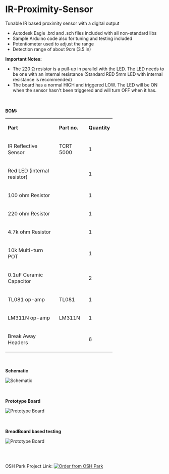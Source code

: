 # IR-Proximity-Sensor
Tunable IR based proximity sensor with a digital output

<ul>
<li>Autodesk Eagle .brd and .sch files included with all non-standard libs</li>
<li>Sample Arduino code also for tuning and testing included</li>
<li>Potentiometer used to adjust the range</li>
<li>Detection range of about 9cm (3.5 in)</li>
</ul>
<p><strong>Important Notes:</strong></p>
<ul class="remarkup-list">
<li class="remarkup-list-item">The 220 &Omega; resistor is a pull-up in parallel with the LED. The LED needs to be one with an internal resistance (Standard RED 5mm LED with internal resistance is recommended)</li>
<li class="remarkup-list-item">The board has a normal HIGH and triggered LOW. The LED will be ON when the sensor hasn't been triggered and will turn OFF when it has.</li>
</ul>
<br>
<br>
<b> BOM: </b>
<table style="width: 340px;">
<tbody>
<tr>
<td style="width: 224px;">
<p><strong>Part</strong></p>
</td>
<td style="width: 90px;">
<p><strong>Part no.</strong></p>
</td>
<td style="width: 25px;">
<p><strong>Quantity</strong></p>
</td>
</tr>
<tr>
<td style="width: 224px;">
<p>IR Reflective Sensor</p>
</td>
<td style="width: 90px;">
<p>TCRT 5000</p>
</td>
<td style="width: 25px;">
<p>1</p>
</td>
</tr>
<tr>
<td style="width: 224px;">
<p>Red LED (internal resistor)</p>
</td>
<td style="width: 90px;">&nbsp;</td>
<td style="width: 25px;">
<p>1</p>
</td>
</tr>
<tr>
<td style="width: 224px;">
<p>100 ohm Resistor</p>
</td>
<td style="width: 90px;">&nbsp;</td>
<td style="width: 25px;">
<p>1</p>
</td>
</tr>
<tr>
<td style="width: 224px;">
<p>220 ohm Resistor</p>
</td>
<td style="width: 90px;">&nbsp;</td>
<td style="width: 25px;">
<p>1</p>
</td>
</tr>
<tr>
<td style="width: 224px;">
<p>4.7k ohm Resistor</p>
</td>
<td style="width: 90px;">&nbsp;</td>
<td style="width: 25px;">
<p>1</p>
</td>
</tr>
<tr>
<td style="width: 224px;">
<p>10k Multi-turn POT</p>
</td>
<td style="width: 90px;">&nbsp;</td>
<td style="width: 25px;">
<p>1</p>
</td>
</tr>
<tr>
<td style="width: 224px;">
<p>0.1uF Ceramic Capacitor</p>
</td>
<td style="width: 90px;">&nbsp;</td>
<td style="width: 25px;">
<p>2</p>
</td>
</tr>
<tr>
<td style="width: 224px;">
<p>TL081 op-amp</p>
</td>
<td style="width: 90px;">
<p>TL081</p>
</td>
<td style="width: 25px;">
<p>1</p>
</td>
</tr>
<tr>
<td style="width: 224px;">
<p>LM311N op-amp</p>
</td>
<td style="width: 90px;">
<p>LM311N</p>
</td>
<td style="width: 25px;">
<p>1</p>
</td>
</tr>
<tr>
<td style="width: 224px;">
<p>Break Away Headers</p>
</td>
<td style="width: 90px;">&nbsp;</td>
<td style="width: 25px;">
<p>6</p>
</td>
</tr>
</tbody>
</table>
<br>
<br>
<b> Schematic </b>
<p><img src="https://lh3.googleusercontent.com/fife/AAWUweXJ0cqJTT9yQKcJLtwWGiwWtPHNEDslHPKHX4X1kVe6rQgvylilLF-veRYypt4GBSyLvxIxgf_NBnjHtnxn2Fl2rCG9K_CXedOrj_bJrCb9PioXvAnjB80D2a0JiKlN0q2BV1EuuyBJM3cF4zWPFrK_ZCTCOgk6yfm_oHXbCRD5ekSx6PWZowFjhlelqWYi70vbxbF-7owTEbR0xGJ5UWBRVcrjVOpbwydnRtH584SyAf-udRqynxx5dkARvue_5rLb3AlWk1Whh5RAajTCkvgW4AK1EAxEA8O7RRdv5iY4lzVDs3q3AZRbzjtEcMSYzmWkkQL8p_EDrIesJH7LgoMswqbennmZJk6drwUTHa71WNQo625rHrt8JnTFp2NSJ6NUYdfE151DOkQJxdNym9DSvMmVbrnafRu51aJyEk-NZaPi9QqR9XVH6-emrRRxPwtjUv7AzXcPG-ChSayDAqQHkr3lHhr_HujkP6v8GJ7Ek8r4JnYpr-zAE-dVjSty9proRJBWXbD01yU5dkvpQ8BYxBlc7e2ec_te5tm6TB70sySlBcXVLOqPu8-fop8WtkFTbITsYDsc-INzU177CpvXsvYDvdM7-Vjdk6bKgADZnufWxZXwwVHX3nUWLGIkV43qQwWrHAA816nxQxJTwIUY5DzuLddsJ_GjRQXqQ61aT__i1tyuH3yLi4vK7uP3y0tMJPLedDnnJIhWBYNk91k-UWk83fL_AC7vRa7_l8D-C2yvENC-iwf1alsjptwYCByUk4cvoQbbeGjgenzsshzjy2SdnkBOlhW0RhNocaOOkBKnMzyLFkr0ULQ3GJD6mguxIJdqG7CRH68a-Pl1_XZ5OfUJI4QYMwJ18C_BT0NWODeldg-inMBEKxh29MLZ8zIS4MpJWytfc0aYgFdNBcCUETBavcrAqinttq3YfZGPw8WbIf54afK3jPAQjIfaGodGy0qtbEUKXmHyIePLx9rw3gC59Uip7NdncRc8NIJMqCAMtXVjI8OnZH58SrmUf0QIwZfzkkGyAQ264nmQQM5bM-25FlpJIfriYAnz6cHoLN6rQkTZCmzi7AUVCMAzfGevw9UFx7Adk3Q3j2fWAD78qvecGiyIZuXCTCXmhoCpCuhUNc9kRCWo-vuahQz9BENvtymh8kyJj-AwA9Niu45XOD043px8s4_OlvbjdNb-VAIlMGryZ3OectBs7BbqDaD0-c9xFugOCttM_4Tn2e-H8yTLttc1BWikI82273CD3G56k1ZH5o07MobdQc12tD5cWWRtP6IS_J6vC4gZEj-jM_8oDNllCH6MjUvSWEbnKAHjXu-avTNzrUCLkVz64DbCiiWOAUu60jM1AWN8OCly30CuyNWg2KreVKFh8v0ZTHyILAKf1MzP5oEXidUEEe-LI36NUuLEj9IOODJtNKK6oW2PpvOdvrH3tbwfAw5Af32BFiYyNrqu2490iqmG_BL2tslQMtXDjyu0mlZt9GxM8YzY6WgpfVl5zzp3Ih2lDolEXcSJTntM3rKIvmz7Bs_Khb9HHj3Y8v3xbcyiXVLvpdX2qNtXukv05Y8x05GDsp59mWwkrLJorkgG-Eh5kPmEPltWHlA2lcAxN1EQIZrs10f7ycuyMRtShH4vymmiTzteLxZle8fCAyBbxx_BmKJiU03YqFCQq2MoFFU43bGBEuxs20FnXFYBEQt2x9yrEJ94GQ16KcLWwIRsBsCuYT4ekjIKE8RHF7VOGT-ZcSkayg9mSYw3FODNxonVjNbYXlbvWIP0-sByOPo5AyfK6kWpGPndsg1T9ogEUTXN32a1CnleRyb_ccDMs5kaSVA_nfqZ7RreaXSj8PavfMwAv9ibYOmS0SjZ76zIcb0dIJC7D_SzT44zdXpMAAXEPWCfTBj6HfJVU3IbzwB8W1vevgtk9MoOuS0_nCHk6jJAUg4gvagi8ZMxVawoSxpBNMpRm28Lnk243cEJkULltNM3uga3nltLoyhNbtYhMlIXtQ7Uynx69zBnO-2WP8uNJpHhrF7ViGFTa2iSNq46iVgfaQIfewvbFprwMCFNRnXhkqi4X3cFJhdRqhqxQ4VhZ_7_kiT-fTb2esYIBMuvrr2P4dbOHbYCSA0XigmI8ZxShCH80p3EZVXWyqOzcscU1aXllhD9_zsxhFEfYV9_RS5KsZJbd3o2Ec1sdUKBxMyqP1GwGSXpZ4ZLdUcoTWYqwpNyDum7Q2kOOSPLw6GxMatMozznrZ5EloGHrwIsWk1-kS48AC1m5pTfynU5_iSSfHKHiVRbHZkbdDKxK1jBuIY_7CWebR24LIvnu7rDrFW3ja3GNWl0nijK6kEcOsZburlDmnHF5PWvipmcDeB1PaRPRv27cZ_jcRStsBskj8G3b_LXndvVsPCdjOi0cspqZTnuaBrDTk8G9HXWdVNmdyGpHz3Ij39iosXmOx6b9IHicOapG3gi66TEsfWLI5TWymjwoOYtgu11lSvmQ8XAyOE59gKGfkqQqcMi5Y--Yn-JpZoOBrEUrWF0Bxvk8nV8JKj7zd5kfAF8EUm7oR3ZjkH5Zzi6XRcYg_0LWSXXUcvvfavBZ_tg5wkFAnvQhUCoKLwnwAzZ8ho7QcQqebX-oYHcC7H4xqhHQml6nVDzq10h-OW1bn6iEUdtnieh2t-XhsPU8inyDsLDXPGjxMwk0GQ7j7zSqqXEZ0vtoNj2L8FhlF7c8SqGAgr1V40fJ75NzGhh5YI6OgI5LU_tAEVD660-H5bLWilHTutoy1x5QcCBnYMkflmBZncyOvV7DAD3C-GpSIRoY_x03-QP7-zb9kU5eqQiaPZ7YacrJrV2fWEpkhlo4fCg94JbSs56TnGDfXyFFSZv2d5ac6ALYDgplpE9p-jO_yEZuaS-3s2vvIv-s0dyr9C9rxdgmDMKFjdu_gYxSxPKvkPt-6RfwBZr_oc2XGWyHa3p2zFBTFMq0-DWxPfRgVStAohx1Jpsf1qm-jojxymwdm6uh4rAaWW8D1k34AwaKNlLLgw7pDEiYhbJ024qaizds4lOaSaTKW_PaZ90YwLfmIMPPjgN6w_1zjpqy2DH5z4W58V2XWqP61jftZGEcTaNVKAFMrDhaEXu9Ci61uHg_mdKuGijvg9YBQ0_bZ54lZzhfwcDKjpvBDrDEJr870M1SQExzMBFYDZnU-SFbDZDJL5S5v_HpecCahdA0B5WCgoM7-a9yIHPB6DK42S2TvEf1NXwhL6kjnIT14togUgFT_iuqBD7CkOdjLLcFgf454nLscb8B00Sr9Py-33zWfD3NAGlp3gqtaCCl8ofj-StlHzvCU_Z1KRBiQp68_YE5GxzGvlXZFchUZ2icvXA1jWsCENTQn5ZYCjmTCs6w6doq4zc920_wFd1tZMGv-W_TVxMNSX5_0FuN92mXZTSgJIEq3iblNqKbhZYgA68q5mH0813hcS2ONU1bTXb0YXwkvN99FQpDCiOrtdzcj2RaYH2H7yjopAJ-oOjUFOfaiYmB8JnOx6vDSz0GFBucXswOS-Nemzfz42at4rRRXstm_Brjpf2JPLOQwLGUMwl3XYddlAuryTyxJRtG6p-PUj6-YTrhXj4T6WAhjYmgmNOSm-tp7lyQMKebPg7mVqkZNuU8BppvTwsWTiYJUZqLAKt7ivGpPlBkWxmu8bcEwQEU_JFWgT3aZRKv9lIUwJGAWt_uyAQIdN3AzPeVnhNBbtF-yrrhxbGd-SLLOiQx61h5ioc86I=s1490-w1490-h647-no" alt="Schematic" /></p>
<br>
<br>
<b> Prototype Board </b>
<p><img src="https://lh3.googleusercontent.com/cFEWzSny9ccC4d_HE8IASWJgXHdl8u-RXzT_TEeWNE-iyhfp9NyLiTfxM5cJoXSZFosWdKZK19vt2ZbRmecgdbaDPPTemqoxb_MeuwmrncJQosgrSmDAabYzOnkEWu5S71KXQWYxnUMIoJl2BU42n01tZPTwKhygag0Ah5SI-17bRR5-WfLz98OFMJ9k_4bPc5eQliZjYWnFDLH_yLVeKES1i7ADf73Vw7brMtxizSIqGZGDEDDAC_2KqrW0WDPaQWnvs8fKQRUDVmUdQQZCCnBNx0QURYSv3gcTCw5eWjwKbgeOhaQIKIB9rrFHgLp58OWtYXJ1Kn1otXfOdVWdYpw0dYs72Cz2Dkwp6EsakRoGNUfZPEtYTr5ZIsj9JJXoKF6XW177EasanWhQxZd-pF7RDV26Kp1ka3C2I1JXXKzWI9bvU3ZtQzG8rOKhkmgYDLj8k1KykYC95zMy82bFdjvPdJZCyRuDCZB6zWf6wEUW_k6uyYwG-nZB6ZenEomgcwrsLf5R2AjF9PllFyK5QEX1MTJLFMRy6Qw-oMzNSP1f3y-DtuQaWvH4AKCNpF_8nBOqh3PW7A2jpOMLACG651VI3dmTwqCpfSbSWzr6lGeBDKGozDUCNh0TFBc6JjV4ARjUFRYOKu3Aq7q0RJVWL69sonvdUf18zGPUgIp8uMwbDEguyBHpM-7cXxcYNbzXNUAWLd-XN-qKLZO5nLM43Hwf=s975-no" alt="Prototype Board" /></p>
<br>
<br>
<b> BreadBoard based testing </b>
<p><img src="https://lh3.googleusercontent.com/KNCvc36VUrslMxsh6HmgmDm3YOIE5rriZh35m3Jh_tQKE1vIxncJQ9UeL9BvH72-x3cRnJxBT2OJ4o7zHGsv2hv3hWVHML6OwoHX1cR3RLsXQI-MtN4q6jbs-hKA7ZZLTGPMRexm3vYKevmCRJZUkNi4ts5JK7wZM2hLY7YpQzJQBDPNLCaAP7MQbGGfoDwEiQckH-RjEJ4XxpLdGNfTUuMhU54wYxUS-FlFjFhMGsDZgHqHCAHEc0aoSaTx-h17VHzn1e0oY7mCy3YJzWBKXtKah7L0en7N_McKMPbu4eX3CoaNEb1K7cpucCAF76_R7e36YmtOPG93sDLarWv7YCSUDajd-rbAE0PWDB91UlcSK-ZMoHE6HF1Q0rOrWRyfEBs9J1Sqe5gSUBvAy0oLEHeemQyq8Ofhw_mydzcYbB_g4xJTV0_fafTNZgmjg38GIcKKTAWLCjsJPOeMuOfzhm5h1X0OvZtVLoGM-YD9ig2uoD5o5zgkX6odojuREnOgi6ZC5FekFVk2FhQ6Jpvy9MeC8vPvBywArM6KvpoCqKN9lV6OcufxVvlg9nMkm8s-I5VU2qhFYb5vx1Ge6IOx6vHoRnC7CPWiHc-CvKhJ2RlDyhEP3VXrD1ZRANMmraztDeo6BIafrkpeM3lvhzD2DIAcsEXcpVTKwZYM0w-uEAE0v4EDGa73ulXWzAkUJXIuE8NhkAklDUBo9MHXvhtkclR4=w1300-h975-no" alt="Prototype Board" /></p>
<br>
<br>

OSH Park Project Link: <a href="https://oshpark.com/shared_projects/O8bRqG8g"><img src="https://oshpark.com/assets/badge-5b7ec47045b78aef6eb9d83b3bac6b1920de805e9a0c227658eac6e19a045b9c.png" alt="Order from OSH Park"></img></a>
